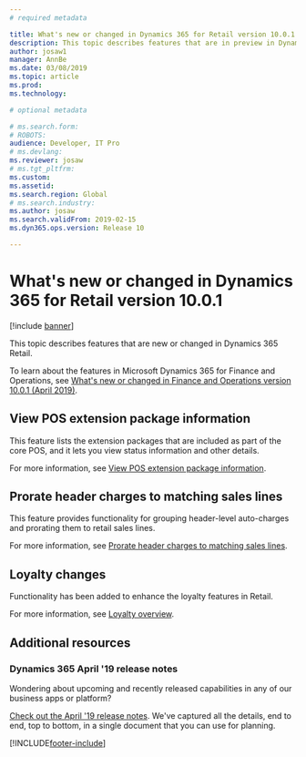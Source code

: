 ```yaml
---
# required metadata

title: What's new or changed in Dynamics 365 for Retail version 10.0.1
description: This topic describes features that are in preview in Dynamics 365 Retail. 
author: josaw1
manager: AnnBe
ms.date: 03/08/2019
ms.topic: article
ms.prod: 
ms.technology: 

# optional metadata

# ms.search.form: 
# ROBOTS: 
audience: Developer, IT Pro
# ms.devlang: 
ms.reviewer: josaw
# ms.tgt_pltfrm: 
ms.custom: 
ms.assetid: 
ms.search.region: Global
# ms.search.industry: 
ms.author: josaw
ms.search.validFrom: 2019-02-15 
ms.dyn365.ops.version: Release 10

---
```

# What's new or changed in Dynamics 365 for Retail version 10.0.1

[!include [banner](../../includes/banner.md)]

This topic describes features that are new or changed in Dynamics 365 Retail. 

To learn about the features in Microsoft Dynamics 365 for Finance and Operations, see [What's new or changed in Finance and Operations version 10.0.1 (April 2019)](https://docs.microsoft.com/dynamics365/unified-operations/fin-and-ops/get-started/whats-new-changed-10-0-1).

## View POS extension package information

This feature lists the extension packages that are included as part of the core POS, and it lets you view status information and other details.

For more information, see [View POS extension package information](../../retail/dev-itpro/view-pos-extension-package-details.md).

## Prorate header charges to matching sales lines

This feature provides functionality for grouping header-level auto-charges and prorating them to retail sales lines.

For more information, see [Prorate header charges to matching sales lines](../../retail/pro-rate-charges-matching-lines.md).

## Loyalty changes

Functionality has been added to enhance the loyalty features in Retail.

For more information, see [Loyalty overview](../../retail/set-up-customer-loyalty-program.md).

## Additional resources

### Dynamics 365 April '19 release notes

Wondering about upcoming and recently released capabilities in any of our business apps or platform?

[Check out the April '19 release notes](https://docs.microsoft.com/business-applications-release-notes/April19/index). We've captured all the details, end to end, top to bottom, in a single document that you can use for planning.


[!INCLUDE[footer-include](../../includes/footer-banner.md)]